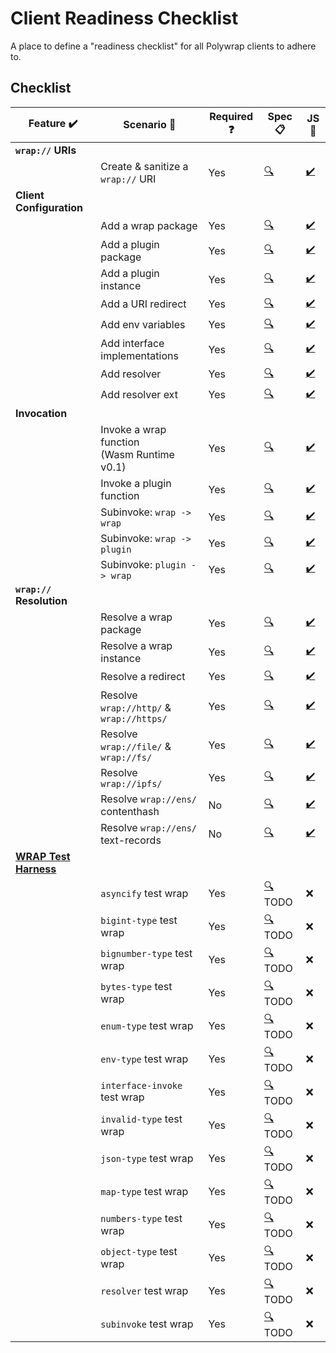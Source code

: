 # Client Readiness Checklist
A place to define a "readiness checklist" for all Polywrap clients to adhere to.

## Checklist

| Feature :heavy_check_mark: | Scenario :thought_balloon: | Required :question: | Spec :clipboard: | JS :scroll: |  
|-|-|-|-|-|  
| **`wrap://` URIs** | | | | |  
| | Create & sanitize a `wrap://` URI | Yes | [:mag:](./specs/uri.yaml) | [:heavy_check_mark:](./clients/js/src/features/uri.ts) |  
| **Client Configuration** | | | | |  
| | Add a wrap package | Yes | [:mag:](./specs/config_embed_wrap_package.yaml) | [:heavy_check_mark:](./clients/js/src/features/config_embed_wrap_package.ts) |  
| | Add a plugin package | Yes | [:mag:](./specs/config_plugin_package.yaml) | [:heavy_check_mark:](./clients/js/src/features/config_plugin_package.ts) |  
| | Add a plugin instance | Yes | [:mag:](./specs/config_plugin_instance.yaml) | [:heavy_check_mark:](./clients/js/src/features/config_plugin_instance.ts) |  
| | Add a URI redirect | Yes | [:mag:](./specs/config_uri_redirect.yaml) | [:heavy_check_mark:](./clients/js/src/features/config_uri_redirect.ts) |  
| | Add env variables | Yes | [:mag:](./specs/config_env_variables.yaml) | [:heavy_check_mark:](./clients/js/src/features/config_env_variables.ts) |  
| | Add interface implementations | Yes | [:mag:](./specs/config_interface_implementations.yaml) | [:heavy_check_mark:](./clients/js/src/features/config_interface_implementations.ts) |  
| | Add resolver | Yes | [:mag:](./specs/config_resolver.yaml) | [:heavy_check_mark:](./clients/js/src/features/config_resolver.ts) |  
| | Add resolver ext | Yes | [:mag:](./specs/config_resolver_ext.yaml) | [:heavy_check_mark:](./clients/js/src/features/config_resolver_ext.ts) |  
| **Invocation** | | | | |  
| | Invoke a wrap function<br/>(Wasm Runtime v0.1) | Yes | [:mag:](./specs/invoke_wrap_wasm_v0_1.yaml) | [:heavy_check_mark:](./clients/js/src/features/invoke_wrap_wasm_v0_1.ts) |  
| | Invoke a plugin function | Yes | [:mag:](./specs/invoke_plugin.yaml) | [:heavy_check_mark:](./clients/js/src/features/invoke_plugin.ts) |  
| | Subinvoke: `wrap -> wrap` | Yes | [:mag:](./specs/subinvoke_wrap_wrap.yaml) | [:heavy_check_mark:](./clients/js/src/features/subinvoke_wrap_wrap.ts) |  
| | Subinvoke: `wrap -> plugin` | Yes | [:mag:](./specs/subinvoke_wrap_plugin.yaml) | [:heavy_check_mark:](./clients/js/src/features/subinvoke_wrap_plugin.ts) |  
| | Subinvoke: `plugin -> wrap` | Yes | [:mag:](./specs/subinvoke_plugin_wrap.yaml) | [:heavy_check_mark:](./clients/js/src/features/subinvoke_plugin_wrap.ts) |  
| **`wrap://` Resolution** | | | | |  
| | Resolve a wrap package | Yes | [:mag:](./specs/resolve_package.yaml) | [:heavy_check_mark:](./clients/js/src/features/resolve_package.ts) |  
| | Resolve a wrap instance | Yes | [:mag:](./specs/resolve_instance.yaml) | [:heavy_check_mark:](./clients/js/src/features/resolve_instance.ts) |  
| | Resolve a redirect | Yes | [:mag:](./specs/resolve_redirect.yaml) | [:heavy_check_mark:](./clients/js/src/features/resolve_redirect.ts) |  
| | Resolve `wrap://http/` &<br/>`wrap://https/` | Yes | [:mag:](./specs/resolve_http.yaml) | [:heavy_check_mark:](./clients/js/src/features/resolve_http.ts) |  
| | Resolve `wrap://file/` &<br/>`wrap://fs/` | Yes | [:mag:](./specs/resolve_file.yaml) | [:heavy_check_mark:](./clients/js/src/features/resolve_file.ts) |  
| | Resolve `wrap://ipfs/` | Yes | [:mag:](./specs/resolve_ipfs.yaml) | [:heavy_check_mark:](./clients/js/src/features/resolve_ipfs.ts) |  
| | Resolve `wrap://ens/` contenthash | No | [:mag:](./specs/resolve_ens_contenthash.yaml) | [:heavy_check_mark:](./clients/js/src/features/resolve_ens_contenthash.ts) |  
| | Resolve `wrap://ens/` text-records | No | [:mag:](./specs/resolve_ens_text_record.yaml) | [:heavy_check_mark:](./clients/js/src/features/resolve_ens_text_record.ts) |  
| **[WRAP Test Harness](https://github.com/polywrap/wrap-test-harness/tree/master/cases)** | | | | |  
| | `asyncify` test wrap | Yes | [:mag:](./specs/wrap_test_harness_asyncify.yaml) TODO | :x: |  
| | `bigint-type` test wrap | Yes | [:mag:](./specs/wrap_test_harness_bigint_type.yaml) TODO | :x: |  
| | `bignumber-type` test wrap | Yes | [:mag:](./specs/wrap_test_harness_bignumber_type.yaml) TODO | :x: |  
| | `bytes-type` test wrap | Yes | [:mag:](./specs/wrap_test_harness_bytes_type.yaml) TODO | :x: |  
| | `enum-type` test wrap | Yes | [:mag:](./specs/wrap_test_harness_enum_type.yaml) TODO | :x: |  
| | `env-type` test wrap | Yes | [:mag:](./specs/wrap_test_harness_env_type.yaml) TODO | :x: |  
| | `interface-invoke` test wrap | Yes | [:mag:](./specs/wrap_test_harness_interface_invoke.yaml) TODO | :x: |  
| | `invalid-type` test wrap | Yes | [:mag:](./specs/wrap_test_harness_invalid_type.yaml) TODO | :x: |  
| | `json-type` test wrap | Yes | [:mag:](./specs/wrap_test_harness_json_type.yaml) TODO | :x: |  
| | `map-type` test wrap | Yes | [:mag:](./specs/wrap_test_harness_map_type.yaml) TODO | :x: |  
| | `numbers-type` test wrap | Yes | [:mag:](./specs/wrap_test_harness_numbers_type.yaml) TODO | :x: |  
| | `object-type` test wrap | Yes | [:mag:](./specs/wrap_test_harness_object_type.yaml) TODO | :x: |  
| | `resolver` test wrap | Yes | [:mag:](./specs/wrap_test_harness_resolver.yaml) TODO | :x: |  
| | `subinvoke` test wrap | Yes | [:mag:](./specs/wrap_test_harness_subinvoke.yaml) TODO | :x: |  

